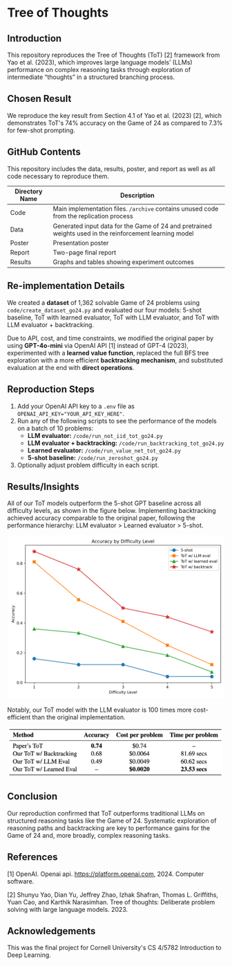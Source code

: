 # Tree of Thoughts

## Introduction

This repository reproduces the Tree of Thoughts (ToT) [2] framework from Yao et al. (2023), which improves large language models’ (LLMs) performance on complex reasoning tasks through exploration of intermediate “thoughts” in a structured branching process.

## Chosen Result

We reproduce the key result from Section 4.1 of Yao et al. (2023) [2], which demonstrates ToT's 74% accuracy on the Game of 24 as compared to 7.3% for few-shot prompting.

## GitHub Contents

This repository includes the data, results, poster, and report as well as all code necessary to reproduce them.

| Directory Name | Description |
|-----------|-------------|
| Code      | Main implementation files. `/archive` contains unused code from the replication process |
| Data      | Generated input data for the Game of 24 and pretrained weights used in the reinforcement learning model |
| Poster    | Presentation poster |
| Report    | Two-page final report |
| Results   | Graphs and tables showing experiment outcomes|

## Re-implementation Details

We created a **dataset** of 1,362 solvable Game of 24 problems using `code/create_dataset_go24.py` and evaluated our four models: 5-shot baseline, ToT with learned evaluator, ToT with LLM evaluator, and ToT with LLM evaluator + backtracking.

Due to API, cost, and time constraints, we modified the original paper by using **GPT-4o-mini** via OpenAI API [1] instead of GPT-4 (2023), experimented with a **learned value function**, replaced the full BFS tree exploration with a more efficient **backtracking mechanism**, and substituted evaluation at the end with **direct operations**.

## Reproduction Steps

1. Add your OpenAI API key to a `.env` file as `OPENAI_API_KEY="YOUR_API_KEY_HERE"`.
2. Run any of the following scripts to see the performance of the models on a batch of 10 problems:
   - **LLM evaluator:** `/code/run_not_iid_tot_go24.py`
   - **LLM evaluator + backtracking:** `/code/run_backtracking_tot_go24.py`
   - **Learned evaluator:** `/code/run_value_net_tot_go24.py`
   - **5-shot baseline:** `/code/run_zeroshot_go24.py`
3. Optionally adjust problem difficulty in each script.

## Results/Insights

All of our ToT models outperform the 5-shot GPT baseline across all difficulty levels, as shown in the figure below. Implementing backtracking achieved accuracy comparable to the original paper, following the performance hierarchy: LLM evaluator > Learned evaluator > 5-shot.

<img src="results/accuracy_plot.png" width="600"/>

 Notably, our ToT model with the LLM evaluator is 100 times more cost-efficient than the original implementation.
 
<img src="results/thetable.png" width="500"/>

## Conclusion

Our reproduction confirmed that ToT outperforms traditional LLMs on structured reasoning tasks like the Game of 24. Systematic exploration of reasoning paths and backtracking are key to performance gains for the Game of 24 and, more broadly, complex reasoning tasks.

## References

[1] OpenAI. Openai api. https://platform.openai.com, 2024. Computer software.

[2] Shunyu Yao, Dian Yu, Jeffrey Zhao, Izhak Shafran, Thomas L. Griffiths, Yuan Cao, and Karthik
Narasimhan. Tree of thoughts: Deliberate problem solving with large language models. 2023.

## Acknowledgements

This was the final project for Cornell University's CS 4/5782 Introduction to Deep Learning.
